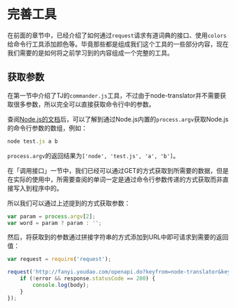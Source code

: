 # 完善工具

在前面的章节中，已经介绍了如何通过`request`请求有道词典的接口、使用`colors`给命令行工具添加颜色等。毕竟那些都是组成我们这个工具的一些部分内容，现在我们需要的是如何将之前学习到的内容组成一个完整的工具。

## 获取参数

在第一节中介绍了TJ的`commander.js`工具，不过由于node-translator并不需要获取很多参数，所以完全可以直接获取命令行中的参数。

查阅[Node.js的文档](http://nodejs.org/api/process.html#process_process_argv)后，可以了解到通过Node.js内置的`process.argv`获取Node.js的命令行参数的数组，例如：

```js
node test.js a b
```

`process.argv`的返回结果为`['node', 'test.js', 'a', 'b']`。

在「调用接口」一节中，我们已经可以通过GET的方式获取到所需要的数据，但是在实际的使用中，所需要查阅的单词一定是通过命令行参数传递的方式获取而非直接写入到程序中的。

所以我们可以通过上述提到的方式获取参数：

```js
var param = process.argv[2];
var word = param ? param : '';
```

然后，将获取到的参数通过拼接字符串的方式添加到URL中即可请求到需要的返回值：

```js
var request = require('request');

request('http://fanyi.youdao.com/openapi.do?keyfrom=node-translator&key=2058911035&type=data&doctype=json&version=1.1&q=' + word, function (error, response, body) {
    if (!error && response.statusCode == 200) {
        console.log(body);
    }
});
```
